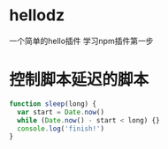 # hellodz
一个简单的hello插件
学习npm插件第一步
# 控制脚本延迟的脚本
```js
function sleep(long) {
  var start = Date.now()
  while (Date.now() - start < long) {}
  console.log('finish!')
}
```
